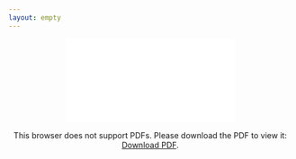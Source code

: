 ```yaml
---
layout: empty
---
```

<center>
<object data="/iniziative/sopravvivenzadalbasso/controguide/sds20.pdf" type="application/pdf" width="1280px" height="1280px">
    <embed src="/iniziative/sopravvivenzadalbasso/controguide/sds20.pdf">
        <p>This browser does not support PDFs. Please download the PDF to view it: <a href="/iniziative/sopravvivenzadalbasso/controguide/sds20.pdf">Download PDF</a>.</p>
  </embed>
</object>
</center>
